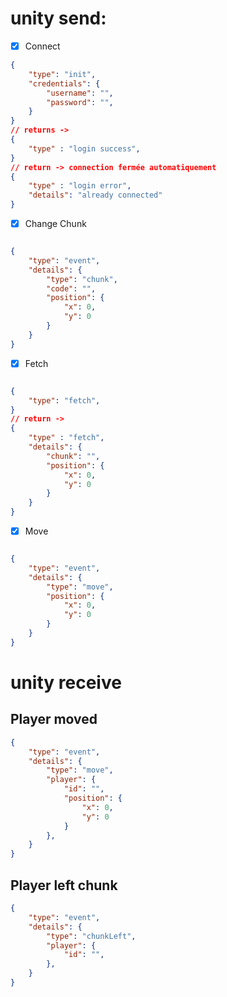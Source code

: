 

# unity send:


- [x] Connect

```json
{
    "type": "init",
    "credentials": {
        "username": "",
        "password": "",
    }
}
// returns ->
{
    "type" : "login success",
}
// return -> connection fermée automatiquement
{
    "type" : "login error",
    "details": "already connected"
}
```

- [x] Change Chunk

```json

{
    "type": "event",
    "details": {
        "type": "chunk",
        "code": "",
        "position": {
            "x": 0,
            "y": 0
        }
    }
}

```

- [x] Fetch

```json

{
    "type": "fetch",
}
// return ->
{
    "type" : "fetch",
    "details": {
        "chunk": "",
        "position": {
            "x": 0,
            "y": 0
        }
    }
}

```

- [x] Move

```json

{
    "type": "event",
    "details": {
        "type": "move",
        "position": {
            "x": 0,
            "y": 0
        }
    }
}

```

# unity receive

## Player moved

```json
{
    "type": "event",
    "details": {
        "type": "move",
        "player": {
            "id": "",
            "position": {
                "x": 0,
                "y": 0
            }
        },
    }
}
```

## Player left chunk
```json
{
    "type": "event",
    "details": {
        "type": "chunkLeft",
        "player": {
            "id": "",
        },
    }
}
```